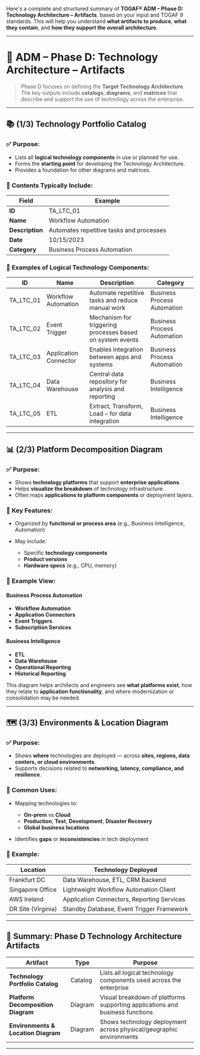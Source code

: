 Here's a complete and structured summary of **TOGAF® ADM – Phase D: Technology Architecture – Artifacts**, based on your input and TOGAF 9 standards. This will help you understand **what artifacts to produce**, **what they contain**, and **how they support the overall architecture**.

---

# 🧱 ADM – Phase D: Technology Architecture – Artifacts

> Phase D focuses on defining the **Target Technology Architecture**. The key outputs include **catalogs**, **diagrams**, and **matrices** that describe and support the use of technology across the enterprise.

---

## 📚 (1/3) **Technology Portfolio Catalog**

### ✅ **Purpose:**

* Lists all **logical technology components** in use or planned for use.
* Forms the **starting point** for developing the Technology Architecture.
* Provides a foundation for other diagrams and matrices.

### 📌 **Contents Typically Include:**

| Field           | Example                                  |
| --------------- | ---------------------------------------- |
| **ID**          | TA_LTC_01                                |
| **Name**        | Workflow Automation                      |
| **Description** | Automates repetitive tasks and processes |
| **Date**        | 10/15/2023                               |
| **Category**    | Business Process Automation              |

### 🧩 **Examples of Logical Technology Components:**

| ID        | Name                  | Description                                               | Category                    |
| --------- | --------------------- | --------------------------------------------------------- | --------------------------- |
| TA_LTC_01 | Workflow Automation   | Automate repetitive tasks and reduce manual work          | Business Process Automation |
| TA_LTC_02 | Event Trigger         | Mechanism for triggering processes based on system events | Business Process Automation |
| TA_LTC_03 | Application Connector | Enables integration between apps and systems              | Business Process Automation |
| TA_LTC_04 | Data Warehouse        | Central data repository for analysis and reporting        | Business Intelligence       |
| TA_LTC_05 | ETL                   | Extract, Transform, Load – for data integration           | Business Intelligence       |

---

## 📊 (2/3) **Platform Decomposition Diagram**

### ✅ **Purpose:**

* Shows **technology platforms** that support **enterprise applications**.
* Helps **visualize the breakdown** of technology infrastructure.
* Often maps **applications to platform components** or deployment layers.

### 📌 **Key Features:**

* Organized by **functional or process area** (e.g., Business Intelligence, Automation)
* May include:

  * Specific **technology components**
  * **Product versions**
  * **Hardware specs** (e.g., CPU, memory)

### 🧩 **Example View:**

#### Business Process Automation

* **Workflow Automation**
* **Application Connectors**
* **Event Triggers**
* **Subscription Services**

#### Business Intelligence

* **ETL**
* **Data Warehouse**
* **Operational Reporting**
* **Historical Reporting**

This diagram helps architects and engineers see **what platforms exist**, how they relate to **application functionality**, and where modernization or consolidation may be needed.

---

## 🗺️ (3/3) **Environments & Location Diagram**

### ✅ **Purpose:**

* Shows **where** technologies are deployed — across **sites, regions, data centers, or cloud environments**.
* Supports decisions related to **networking, latency, compliance, and resilience**.

### 📌 **Common Uses:**

* Mapping technologies to:

  * **On-prem** vs **Cloud**
  * **Production**, **Test**, **Development**, **Disaster Recovery**
  * **Global business locations**
* Identifies **gaps** or **inconsistencies** in tech deployment

### 🧩 **Example:**

| Location           | Technology Deployed                        |
| ------------------ | ------------------------------------------ |
| Frankfurt DC       | Data Warehouse, ETL, CRM Backend           |
| Singapore Office   | Lightweight Workflow Automation Client     |
| AWS Ireland        | Application Connectors, Reporting Services |
| DR Site (Virginia) | Standby Database, Event Trigger Framework  |

---

## 📌 Summary: Phase D Technology Architecture Artifacts

| Artifact                            | Type    | Purpose                                                                      |
| ----------------------------------- | ------- | ---------------------------------------------------------------------------- |
| **Technology Portfolio Catalog**    | Catalog | Lists all logical technology components used across the enterprise           |
| **Platform Decomposition Diagram**  | Diagram | Visual breakdown of platforms supporting applications and business functions |
| **Environments & Location Diagram** | Diagram | Shows technology deployment across physical/geographic environments          |

---


